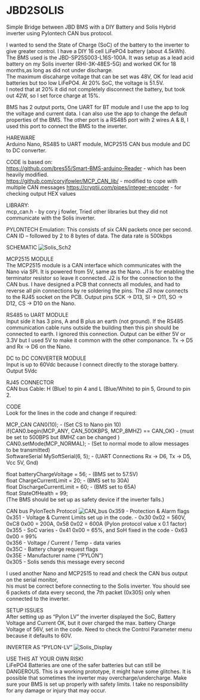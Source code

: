# JBD2SOLIS
Simple Bridge between JBD BMS with a DIY Battery and Solis Hybrid inverter using Pylontech CAN bus protocol.

I wanted to send the State of Charge (SoC) of the battery to the inverter 
to give greater control. I have a DIY 16 cell LiFePO4 battery (about 4.5kWh).
The BMS used is the JBD-SP25S003-L16S-100A. It was setup as a lead acid battery on my Solis inverter 
(RHI-3K-48ES-5G) and worked OK for 18 months,as long as did not under discharge.         
The maximum discaharge voltage that can be set was 48V, OK for lead acid batteries but too low LiFePO4. At 20% SoC, the voltage is 51.5V.     
I noted that at 20% it did not completely disconnect the battery, but took out 42W, so I set force charge at 15%. 

BMS has 2 output ports, One UART for BT module and I use the app to log the voltage and current data. 
I can also use the app to change the default properties of the BMS. 
The other port is a RS485 port with 2 wires A & B, 
I used this port to connect the BMS to the inverter.

HAREWARE                                                                                         
Arduino Nano, RS485 to UART module, MCP2515 CAN bus module and DC to DC converter.

CODE is based on:  
https://github.com/bres55/Smart-BMS-arduino-Reader - which has been heavily modified.   
https://github.com/coryjfowler/MCP_CAN_lib/ - modified to cope with multiple CAN messages
https://cryptii.com/pipes/integer-encoder - for checking output HEX values 

LIBRARY:                                                                                  
mcp_can.h  - by cory j fowler,  Tried other libraries but they did not communicate with the Solis inverter.

PYLONTECH Emulation: This consists of six CAN packets once per second. CAN ID – followed by 2 to 8 bytes of data. 
The data rate is 500kbps 

SCHEMATIC
![Solis_Sch2](https://github.com/martc55/JBD2SOLIS/assets/40126951/3cbb71ba-61c7-4f2f-ab63-f85e19b3d75f)

MCP2515 MODULE                                                                                            
The MCP2515 module is a CAN interface which communicates with the Nano via SPI. It is powered from 5V, same as the Nano.  J1 is for enabling the terminator resistor so  leave it connected. J2 is for the connection to the CAN bus. I have designed a PCB that connects all modules, and had to reverse all pin connections by re soldering the pins. The J3 now connects to the RJ45 socket on the PCB.
Output pins SCK -> D13,  SI -> D11,  SO -> D12,  CS -> D10 on the Nano.

RS485 to UART MODULE                                                                                   
Input side it has 3 pins, A and B plus an earth (not ground). If the RS485 communication cable runs outside the building then this pin should be connected to earth. I ignored this connection.
Output can be either 5V or 3.3V but I used 5V to make it common with the other componance.
Tx -> D5 and Rx -> D6 on the Nano.

DC to DC CONVERTER MODULE                                                                                                                                                             
Input is up to 60Vdc because I connect directly to the storage battery.
Output 5Vdc

RJ45 CONNECTOR                                                                                 
CAN bus Cable:  H (Blue) to pin 4 and L (Blue/White) to pin 5,   Ground to pin 2.

CODE                                                                                    
Look for the lines in the code and change if required:                                       

MCP_CAN CAN0(10); - (Set CS to Nano pin 10)                                                   
if(CAN0.begin(MCP_ANY, CAN_500KBPS, MCP_8MHZ) == CAN_OK) - (must be set to 500BPS but 8MHZ can be changed )                                    
CAN0.setMode(MCP_NORMAL); - (Set to normal mode to allow messages to be transmitted)                            
SoftwareSerial MySoftSerial(6, 5); - (UART Connections Rx -> D6, Tx -> D5, Vcc 5V, Gnd) 

float batteryChargeVoltage = 56; - (BMS set to 57.5V)                                    
float ChargeCurrentLimit = 20; - (BMS set to 30A)                               
float DischargeCurrentLimit  = 60; - (BMS set to 65A)                    
float StateOfHealth  = 99;            
(The BMS should be set up as safety device if the inverter falls.)
       
CAN bus PylonTech Protocol
![CAN_bus](https://github.com/martc55/Jbd2Solis/assets/40126951/67f6872c-9eb9-4474-96b6-d12ad9f2befe)
0x359 - Protection & Alarm flags                                
0x351 - Voltage & Current Limits set up in the code. - 0x30 0x02 = 560V, 0xC8 0x00 = 200A,  0x58 0x02 = 600A (Pylon protocol value x 0.1 factor)                                      
0x355 - SoC varies - 0x41 0x00 = 65%, and SoH fixed in the code - 0x63 0x00 = 99%                      
0x356 - Voltage / Current / Temp - data varies                                      
0x35C - Battery charge request flags                                      
0x35E - Manufacturer name (“PYLON”)                                    
0x305 - Solis sends this message every second

I used another Nano and MCP2515 to read and check the CAN bus output on the serial monitor,  
his must be correct before connecting to the Solis inverter. 
You should see 6 packets of data every second, the 7th packet (0x305) only when connected to the inverter.     

SETUP ISSUES                                   
After setting up as “Pylon LV” the inverter displayed the SoC, Battery Voltage and Current OK, 
but it over charged the max. battery Charge Voltage of 56V, set in the code. Need to check the Control Parameter menu because it defaults to 60V.     

INVERTER AS “PYLON-LV”
![Solis_Display](https://github.com/martc55/JBD2SOLIS/assets/40126951/f2f5980b-6f6f-4ac2-bbc1-b7ee474fcb04)

USE THIS AT YOUR OWN RISK!                                                             
LiFePO4 Batteries are one of the safer batteries but can still be DANGEROUS. 
This is a working prototype, it might have some glitches. 
It is possible that sometimes the inverter may overcharge/undercharge. 
Make sure your BMS is set up properly with safety limits. 
I take no responsibility for any damage or injury that may occur.



